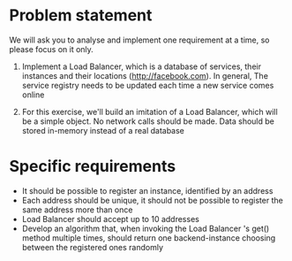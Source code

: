 # Problem statement

We will ask you to analyse and implement one requirement at a time, so please focus on it only.

1. Implement a Load Balancer, which is a database of services, their instances and their
   locations (http://facebook.com). In general, The service registry needs to be updated each time a new service comes
   online

2. For this exercise, we'll build an imitation of a Load Balancer, which will be a simple object. No network calls
   should be made. Data should be stored in-memory instead of a real database

# Specific requirements

- It should be possible to register an instance, identified by an address
- Each address should be unique, it should not be possible to register the same address more than once
- Load Balancer should accept up to 10 addresses
- Develop an algorithm that, when invoking the Load Balancer 's get() method multiple times, should return one
  backend-instance choosing between the registered ones randomly